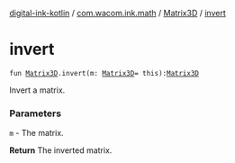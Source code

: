 [digital-ink-kotlin](../../index.md) / [com.wacom.ink.math](../index.md) / [Matrix3D](index.md) / [invert](./invert.md)

# invert

`fun `[`Matrix3D`](index.md)`.invert(m: `[`Matrix3D`](index.md)` = this): `[`Matrix3D`](index.md)

Invert a matrix.

### Parameters

`m` - The matrix.

**Return**
The inverted matrix.

